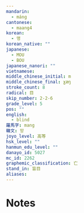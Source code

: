 ```yaml
---
mandarin:
  - máng
cantonese:
  - maang4
korean:
  - 맹
korean_native: ""
japanese:
  - MOU
  - BOU
japanese_nanori: ""
vietnamese:
middle_chinese_initial: m
middle_chinese_final: ɣæŋ
stroke_count: 8
radical: 目
skip_number: 2-2-6
grade_level: 5
pos: ""
english:
  - blind
羅馬字: mang
韓文: 망
joyo_level: 高等
hsk_level: ""
hanmun_edu_level: ""
danayo_id: 5027
mc_id: 2262
graphemic_classification: 亡
stand_in: 盲目
aliases:
---
```


# Notes
